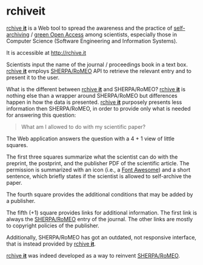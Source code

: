 rchiveit
========

[rchive **it**](http://rchive.it) is a Web tool to spread the awareness and the practice of [self-archiving](http://en.wikipedia.org/wiki/Self-archiving) / [green Open Access](http://en.wikipedia.org/wiki/Open_access#Self-archiving:_green_open_access) among scientists, especially those in Computer Science (Software Engineering and Information Systems).

It is accessible at http://rchive.it

Scientists input the name of the journal / proceedings book in a text box. [rchive **it**](http://rchive.it) employs [SHERPA/RoMEO](http://www.sherpa.ac.uk/romeo/) API to retrieve the relevant entry and to present it to the user.

What is the different between [rchive **it**](http://rchive.it) and SHERPA/RoMEO? [rchive **it**](http://rchive.it) is nothing else than a wrapper around SHERPA/RoMEO but differences happen in how the data is presented. [rchive **it**](http://rchive.it) purposely presents less information then SHERPA/RoMEO, in order to provide only what is needed for answering this question:

> What am I allowed to do with my scientific paper?

The Web application answers the question with a 4 + 1 view of little squares. 

The first three squares summarize what the scientist can do with the preprint, the postprint, and the publisher PDF of the scientific article. The permission is summarized with an icon (i.e., a [Font Awesome](http://fortawesome.github.io/Font-Awesome/)) and a short sentence, which briefly states if the scientist is allowed to self-archive the paper.

The fourth square provides the additional conditions that may be added by a publisher. 

The fifth (+1) square provides links for additional information. The first link is always the [SHERPA/RoMEO](http://www.sherpa.ac.uk/romeo/) entry of the journal. The other links are mostly to copyright policies of the publisher.

Additionally, SHERPA/RoMEO has got an outdated, not responsive interface, that is instead provided by [rchive **it**](http://rchive.it).

[rchive **it**](http://rchive.it) was indeed developed as a way to reinvent [SHERPA/RoMEO](http://www.sherpa.ac.uk/romeo/).
